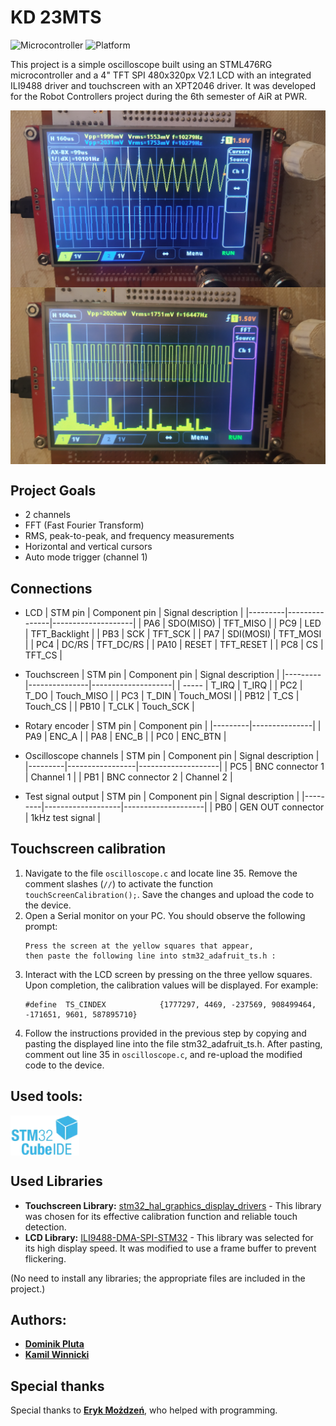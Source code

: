 # KD 23MTS

![Microcontroller](https://img.shields.io/badge/Board-NUCLEO_L476RG-white) 
![Platform](https://img.shields.io/badge/Platform-STM32cubeIDE_1.4.0-darkcyan)

This project is a simple oscilloscope built using an STML476RG microcontroller and a 4" TFT SPI 480x320px V2.1 LCD with an integrated ILI9488 driver and touchscreen with an XPT2046 driver. It was developed for the Robot Controllers project during the 6th semester of AiR at PWR.



<img align="center" src="images/photos/curosrs_time.jpg">
<img align="center" src="images/photos/fft_squarewave.jpg">

## Project Goals
  - 2 channels
  - FFT (Fast Fourier Transform)
  - RMS, peak-to-peak, and frequency measurements
  - Horizontal and vertical cursors
  - Auto mode trigger (channel 1)

## Connections

- LCD
  | STM pin | Component pin | Signal description |
  |---------|---------------|--------------------|
  | PA6     | SDO(MISO)     | TFT_MISO           |
  | PC9     | LED           | TFT_Backlight      |
  | PB3     | SCK           | TFT_SCK            |
  | PA7     | SDI(MOSI)     | TFT_MOSI           |
  | PC4     | DC/RS         | TFT_DC/RS          |
  | PA10    | RESET         | TFT_RESET          |
  | PC8     | CS            | TFT_CS             |


- Touchscreen
  | STM pin | Component pin | Signal description |
  |---------|---------------|--------------------|
  | -----   | T_IRQ         | T_IRQ              |
  | PC2     | T_DO          | Touch_MISO         |
  | PC3     | T_DIN         | Touch_MOSI         |
  | PB12    | T_CS          | Touch_CS           |
  | PB10    | T_CLK         | Touch_SCK          |

- Rotary encoder
  | STM pin | Component pin |
  |---------|---------------|
  | PA9     | ENC_A         |
  | PA8     | ENC_B         |
  | PC0     | ENC_BTN       |

- Oscilloscope channels
  | STM pin | Component pin   | Signal description |
  |---------|-----------------|--------------------|
  | PC5     | BNC connector 1 | Channel 1          |
  | PB1     | BNC connector 2 | Channel 2          |


- Test signal output
  | STM pin | Component pin     | Signal description |
  |---------|-------------------|--------------------|
  | PB0     | GEN OUT connector | 1kHz test signal   |

## Touchscreen calibration
1. Navigate to the file `oscilloscope.c` and locate line 35. Remove the comment slashes (`//`) to activate the function `touchScreenCalibration();`. Save the changes and upload the code to the device.
2. Open a Serial monitor on your PC. You should observe the following prompt:
    ```
    Press the screen at the yellow squares that appear,
    then paste the following line into stm32_adafruit_ts.h :
    ```
3. Interact with the LCD screen by pressing on the three yellow squares. Upon completion, the calibration values will be displayed. For example:
    ```
    #define  TS_CINDEX            {1777297, 4469, -237569, 908499464, -171651, 9601, 587895710}
    ```
4. Follow the instructions provided in the previous step by copying and pasting the displayed line into the file stm32_adafruit_ts.h. After pasting, comment out line 35 in `oscilloscope.c`, and re-upload the modified code to the device.

## Used tools: 
<img align="center" height="64" src="images/logos/STM32CubeIDE.png">

## Used Libraries

- **Touchscreen Library:** [stm32_hal_graphics_display_drivers](https://github.com/RobertoBenjami/stm32_hal_graphics_display_drivers) - This library was chosen for its effective calibration function and reliable touch detection.
- **LCD Library:** [ILI9488-DMA-SPI-STM32](https://github.com/offpic/ILI9488-DMA-SPI-STM32-4-3.95-INCH-STM32F103-TOUCH) - This library was selected for its high display speed. It was modified to use a frame buffer to prevent flickering.

(No need to install any libraries; the appropriate files are included in the project.)


## Authors:
- [**Dominik Pluta**](https://github.com/Dominik-Workshop)
- [**Kamil Winnicki**](https://github.com/KamilWuu)

## Special thanks

Special thanks to [**Eryk Możdzeń**](https://github.com/Eryk-Mozdzen), who helped with programming.
